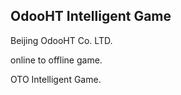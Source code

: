OdooHT Intelligent Game
-----------------------

Beijing OdooHT Co. LTD.

online to offline game.

OTO Intelligent Game.



